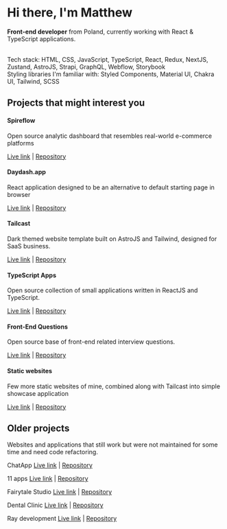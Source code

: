 
<h1>Hi there, I'm Matthew </h2>
<strong>Front-end developer</strong> from Poland,  currently working with React & TypeScript applications.   <br> <br>

Tech stack: HTML, CSS, JavaScript, TypeScript, React, Redux, NextJS, Zustand, AstroJS, Strapi, GraphQL, Webflow, Storybook <br>
Styling libraries I'm familiar with: Styled Components, Material UI, Chakra UI, Tailwind, SCSS

## Projects that might interest you 

<h4>Spireflow</h4>

Open source analytic dashboard that resembles real-world e-commerce platforms

<a href="https://spireflow.vercel.app">Live link</a> | <a href="https://github.com/matt765/spireflow">Repository</a>

<h4>Daydash.app</h4>

React application designed to be an alternative to default starting page in browser

<a href="https://daydash.app/">Live link</a> | <a href="https://github.com/matt765/daydash">Repository</a>

<h4>Tailcast</h4>

Dark themed website template built on AstroJS and Tailwind, designed for SaaS business.

<a href="https://tailcast.vercel.app/">Live link</a> | <a href="https://github.com/matt765/Tailcast">Repository</a>

<h4>TypeScript Apps</h4>

Open source collection of small applications written in ReactJS and TypeScript.

<a href="https://typescriptapps.netlify.app/">Live link</a> | <a href="https://github.com/matt765/typescript-apps">Repository</a>

<h4>Front-End Questions</h4>

Open source base of front-end related interview questions.

<a href="https://front-end-questions.vercel.app/">Live link</a> | <a href="https://github.com/matt765/front-end-questions">Repository</a>

<h4>Static websites</h4>

Few more static websites of mine, combined along with Tailcast into simple showcase application

<a href="https://4-websites.vercel.app/">Live link</a> | <a href="https://github.com/matt765/4-websites">Repository</a>

## Older projects
Websites and applications that still work but were not maintained for some time and need code refactoring.

ChatApp
<a href="https://matt765.github.io/react-chat-app">Live link</a> | <a href="https://github.com/matt765/react-chat-app">Repository</a>

11 apps
<a href="https://matt765.github.io/11-javascript-apps/">Live link</a> | <a href="https://github.com/matt765/11-javascript-apps">Repository</a>

Fairytale Studio 
<a href="https://matt765.github.io/photography-website/">Live link</a> | <a href="https://github.com/matt765/photography-website">Repository</a>

Dental Clinic 
<a href="https://matt765.github.io/dental-website/">Live link</a> | <a href="https://github.com/matt765/dental-website">Repository</a>

Ray development
<a href="https://matt765.github.io/real-estate-website/index.html">Live link</a> | <a href="https://github.com/matt765/real-estate-website">Repository</a>
<!--
**matt765/matt765** is a ✨ _special_ ✨ repository because its `README.md` (this file) appears on your GitHub profile.

Here are some ideas to get you started:

- 🔭 I’m currently working on ...
- 🌱 I’m currently learning ...
- 👯 I’m looking to collaborate on ...
- 🤔 I’m looking for help with ...
- 💬 Ask me about ...
- 📫 How to reach me: ...
- 😄 Pronouns: ...
- ⚡ Fun fact: ...
-->
